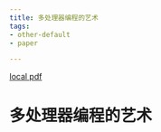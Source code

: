 ```yaml
---
title: 多处理器编程的艺术
tags:
- other-default
- paper

---
```


[local pdf](../../../pdfs/%E5%A4%9A%E5%A4%84%E7%90%86%E5%99%A8%E7%BC%96%E7%A8%8B%E7%9A%84%E8%89%BA%E6%9C%AF.pdf)

# 多处理器编程的艺术
